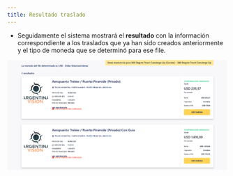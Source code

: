 ```yaml
---
title: Resultado traslado
---
```


- Seguidamente el sistema mostrará el **resultado** con la información correspondiente a los traslados que ya han sido creados anteriormente y el tipo de moneda que se determinó para ese file.


![Resultados traslado](../../../static/img/reservas-online/traslados/resultados.png)
